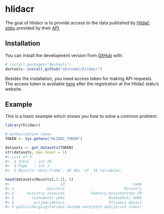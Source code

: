 
<!-- README.md is generated from README.Rmd. Please edit that file -->

# hlidacr

<!-- badges: start -->

<!-- badges: end -->

The goal of hlidacr is to provide access to the data published by
[Hlídač státu](https://www.hlidacstatu.cz/) provided by their
[API](https://www.hlidacstatu.cz/api/v2/swagger/index).

## Installation

You can install the development version from
[GitHub](https://github.com/) with:

``` r
# install.packages("devtools")
devtools::install_github("skvrnami/hlidacr")
```

Besides the installation, you need access token for making API requests.
The access token is available
[here](https://www.hlidacstatu.cz/api/v1/Index) after the registration
at the Hlídač státu’s website.

## Example

This is a basic example which shows you how to solve a common problem:

``` r
library(hlidacr)

# Authorization token
TOKEN <- Sys.getenv("HLIDAC_TOKEN")

datasets <- get_datasets(TOKEN)
str(datasets, max.level = 1)
#> List of 3
#>  $ Total  : int 28
#>  $ Page   : int 1
#>  $ Results:'data.frame': 28 obs. of  16 variables:

head(datasets$Results[,1:2], 5)
#>                       id                               name
#> 1               ministri                           Ministři
#> 2      ministry-invoices            Faktury ministerstev ČR
#> 3        rozhodnuti-uohs                    Rozhodnutí UOHS
#> 4         prijemcidotaci                    Příjemci dotací
#> 5 publicchargingstations Seznam veřejných dobíjecích stanic
```
